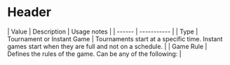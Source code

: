 <!-- TITLE: Copy From Wiki -->
<!-- SUBTITLE: A quick summary of Copy From Wiki -->

# Header

| Value | Description | Usage notes |
| ------ | ----------- |
| Type | Tournament or Instant Game | Tournaments start at a specific time. Instant games start when they are full and not on a schedule. |
| Game Rule | Defines the rules of the game. Can be any of the following: |